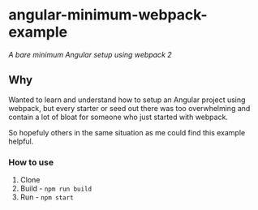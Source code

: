 # angular-minimum-webpack-example
_A bare minimum Angular setup using webpack 2_

## Why

Wanted to learn and understand how to setup an Angular project using webpack, but every starter or seed out there was too overwhelming and contain a lot of bloat for someone who just started with webpack.

So hopefuly others in the same situation as me could find this example helpful.


### How to use
1. Clone
2. Build - `npm run build`
3. Run - `npm start`
